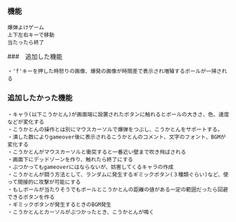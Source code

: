 ### 機能
    爆弾よけゲーム
    上下左右キーで移動
    当たったら終了

###　追加した機能
    
    ・'f'キーを押した時怒りの画像、爆発の画像が時間差で表示され増殖するボールが一掃される


### 追加したかった機能
    ・キャラ(以下こうかとん)が画面端に設置されたボタンに触れるとボールの大きさ、色、速度などが変化する
    ・こうかとんの操作とは別にマウスカーソルで爆弾をつぶし、こうかとんをサポートする。
    ・潰した数によりgameover後に表示されるこうかとんのコメント、文字のフォント、BGMが変化する
    ・こうかとんがマウスカーソルと衝突すると一番近い壁まで吹き飛ばされる
    ・画面下にデッドゾーンを作り、触れたら終了にする
    ・ぶつかってもgameoverにはならないが、妨害してくるキャラの作成
    ・こうかとんが闘う方法として、ランダムに発生するギミックボタン(３種類ぐらい)など、使って間接的に攻撃が可能にする
    ・もしボールが当たりそうでもボールとこうかとんの距離の値がある一定の範囲だったら回避できるボタンを作る
    ・ギミックボタンが発生するときのBGM発生
    ・こうかとんとカーソルがぶつかったとき、こうかとんが鳴く
    
    
    


